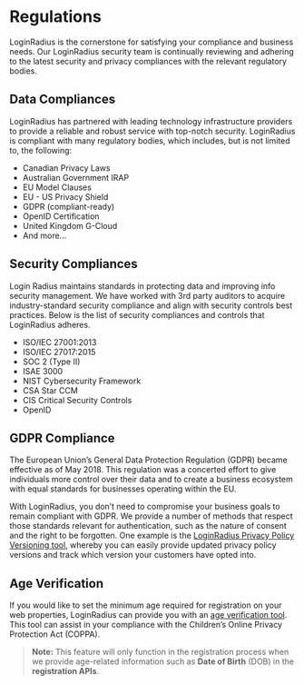 # Regulations

LoginRadius is the cornerstone for satisfying your compliance and business needs. Our LoginRadius security team is continually reviewing and adhering to the latest security and privacy compliances with the relevant regulatory bodies.

## Data Compliances    

LoginRadius has partnered with leading technology infrastructure providers to provide a reliable and robust service with top-notch security. LoginRadius is compliant with many regulatory bodies, which includes, but is not limited to, the following:

- Canadian Privacy Laws
- Australian Government IRAP
- EU Model Clauses
- EU - US Privacy Shield
- GDPR (compliant-ready)
- OpenID Certification
- United Kingdom G-Cloud
- And more...

## Security Compliances

Login Radius maintains standards in protecting data and improving info security management. We have worked with 3rd party auditors to acquire industry-standard security compliance and align with security controls best practices. Below is the list of security compliances and controls that LoginRadius adheres. 

- ISO/IEC 27001:2013
- ISO/IEC 27017:2015
- SOC 2 (Type II)
- ISAE 3000
- NIST Cybersecurity Framework
- CSA Star CCM
- CIS Critical Security Controls
- OpenID

## GDPR Compliance

The European Union’s General Data Protection Regulation (GDPR) became effective as of May 2018. This regulation was a concerted effort to give individuals more control over their data and to create a business ecosystem with equal standards for businesses operating within the EU.

With LoginRadius, you don’t need to compromise your business goals to remain compliant with GDPR. We provide a number of methods that respect those standards relevant for authentication, such as the nature of consent and the right to be forgotten. One example is the [LoginRadius Privacy Policy Versioning tool](https://docs.loginradius.com/api/v2/dashboard/data-governance/privacy-policy#privacy-policy-versioning), whereby you can easily provide updated privacy policy versions and track which version your customers have opted into.

## Age Verification

If you would like to set the minimum age required for registration on your web properties, LoginRadius can provide you with an [age verification tool](https://docs.loginradius.com/platform-features-overview/user-access-management/age-verification#age-verification). This tool can assist in your compliance with the Children’s Online Privacy Protection Act (COPPA).

> **Note:** This feature will only function in the registration process when we provide age-related information such as **Date of Birth** (DOB) in the **registration APIs**.